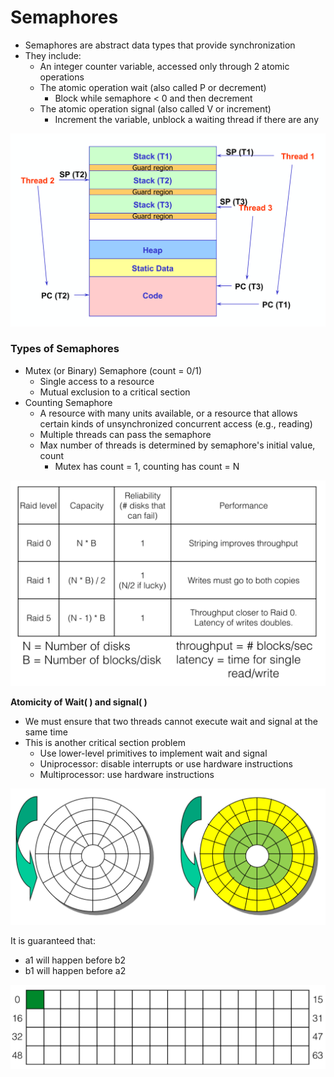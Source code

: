 # Semaphores

* Semaphores are abstract data types that provide synchronization
* They include:
  * An integer counter variable, accessed only through 2 atomic operations
  * The atomic operation wait \(also called P or decrement\)
    * Block while semaphore &lt; 0 and then decrement
  * The atomic operation signal \(also called V or increment\)
    * Increment the variable, unblock a waiting thread if there are any

![Definition: Semaphore](../../.gitbook/assets/image%20%2863%29.png)

### Types of Semaphores

* Mutex \(or Binary\) Semaphore \(count = 0/1\)
  * Single access to a resource
  * Mutual exclusion to a critical section
* Counting Semaphore
  * A resource with many units available, or a resource that allows certain kinds of unsynchronized concurrent access \(e.g., reading\)
  * Multiple threads can pass the semaphore
  * Max number of threads is determined by semaphore's initial value, count
    * Mutex has count = 1, counting has count = N

![](../../.gitbook/assets/image%20%2817%29.png)

**Atomicity of Wait\( \) and signal\( \)**

* We must ensure that two threads cannot execute wait and signal at the same time
* This is another critical section problem
  * Use lower-level primitives to implement wait and signal
  * Uniprocessor: disable interrupts or use hardware instructions
  * Multiprocessor: use hardware instructions

![A Rendezvous Problem](../../.gitbook/assets/image%20%2841%29.png)

It is guaranteed that:

* a1 will happen before b2
* b1 will happen before a2

![](../../.gitbook/assets/image%20%2844%29.png)

